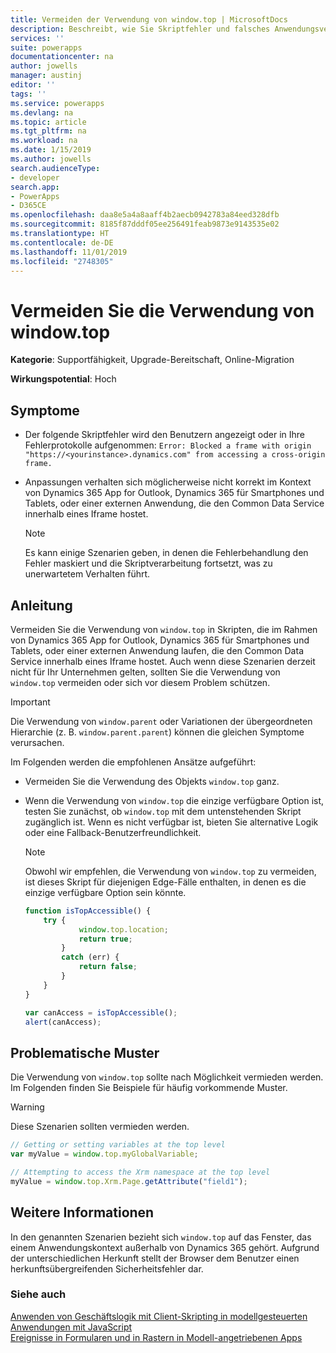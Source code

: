 ```yaml
---
title: Vermeiden der Verwendung von window.top | MicrosoftDocs
description: Beschreibt, wie Sie Skriptfehler und falsches Anwendungsverhalten im Zusammenhang mit der Verwendung von window.top in JavaScript-Anpassungen vermeiden können.
services: ''
suite: powerapps
documentationcenter: na
author: jowells
manager: austinj
editor: ''
tags: ''
ms.service: powerapps
ms.devlang: na
ms.topic: article
ms.tgt_pltfrm: na
ms.workload: na
ms.date: 1/15/2019
ms.author: jowells
search.audienceType:
- developer
search.app:
- PowerApps
- D365CE
ms.openlocfilehash: daa8e5a4a8aaff4b2aecb0942783a84eed328dfb
ms.sourcegitcommit: 8185f87dddf05ee256491feab9873e9143535e02
ms.translationtype: HT
ms.contentlocale: de-DE
ms.lasthandoff: 11/01/2019
ms.locfileid: "2748305"
---
```

# <a name="avoid-using-windowtop"></a>Vermeiden Sie die Verwendung von window.top

**Kategorie**: Supportfähigkeit, Upgrade-Bereitschaft, Online-Migration

**Wirkungspotential**: Hoch

<a name='symptoms'></a>

## <a name="symptoms"></a>Symptome

- Der folgende Skriptfehler wird den Benutzern angezeigt oder in Ihre Fehlerprotokolle aufgenommen: `Error: Blocked a frame with origin "https://<yourinstance>.dynamics.com" from accessing a cross-origin frame.`
- Anpassungen verhalten sich möglicherweise nicht korrekt im Kontext von Dynamics 365 App for Outlook, Dynamics 365 für Smartphones und Tablets, oder einer externen Anwendung, die den Common Data Service innerhalb eines Iframe hostet.

  > [!NOTE]
  > Es kann einige Szenarien geben, in denen die Fehlerbehandlung den Fehler maskiert und die Skriptverarbeitung fortsetzt, was zu unerwartetem Verhalten führt.

<a name='guidance'></a>

## <a name="guidance"></a>Anleitung

Vermeiden Sie die Verwendung von `window.top` in Skripten, die im Rahmen von Dynamics 365 App for Outlook, Dynamics 365 für Smartphones und Tablets, oder einer externen Anwendung laufen, die den Common Data Service innerhalb eines Iframe hostet. Auch wenn diese Szenarien derzeit nicht für Ihr Unternehmen gelten, sollten Sie die Verwendung von `window.top` vermeiden oder sich vor diesem Problem schützen.

 > [!IMPORTANT]
 > Die Verwendung von `window.parent` oder Variationen der übergeordneten Hierarchie (z. B. `window.parent.parent`) können die gleichen Symptome verursachen.

Im Folgenden werden die empfohlenen Ansätze aufgeführt:

- Vermeiden Sie die Verwendung des Objekts `window.top` ganz.

- Wenn die Verwendung von `window.top` die einzige verfügbare Option ist, testen Sie zunächst, ob `window.top` mit dem untenstehenden Skript zugänglich ist. Wenn es nicht verfügbar ist, bieten Sie alternative Logik oder eine Fallback-Benutzerfreundlichkeit.

  > [!NOTE]
  > Obwohl wir empfehlen, die Verwendung von `window.top` zu vermeiden, ist dieses Skript für diejenigen Edge-Fälle enthalten, in denen es die einzige verfügbare Option sein könnte.

    ```javascript
    function isTopAccessible() {
        try {
                window.top.location;
                return true;
            }
            catch (err) {
                return false;
            }
        }
    }

    var canAccess = isTopAccessible();
    alert(canAccess);
    ```

<a name='problem'></a>

## <a name="problematic-patterns"></a>Problematische Muster

Die Verwendung von `window.top` sollte nach Möglichkeit vermieden werden. Im Folgenden finden Sie Beispiele für häufig vorkommende Muster.

> [!WARNING]
> Diese Szenarien sollten vermieden werden.

```javascript
// Getting or setting variables at the top level
var myValue = window.top.myGlobalVariable;

// Attempting to access the Xrm namespace at the top level
myValue = window.top.Xrm.Page.getAttribute("field1");
```

<a name='additional'></a>

## <a name="additional-information"></a>Weitere Informationen

In den genannten Szenarien bezieht sich `window.top` auf das Fenster, das einem Anwendungskontext außerhalb von Dynamics 365 gehört. Aufgrund der unterschiedlichen Herkunft stellt der Browser dem Benutzer einen herkunftsübergreifenden Sicherheitsfehler dar.

### <a name="see-also"></a>Siehe auch
[Anwenden von Geschäftslogik mit Client-Skripting in modellgesteuerten Anwendungen mit JavaScript](/powerapps/developer/model-driven-apps/client-scripting)<br/>
[Ereignisse in Formularen und in Rastern in Modell-angetriebenen Apps](/powerapps/developer/model-driven-apps/clientapi/events-forms-grids)<br/>